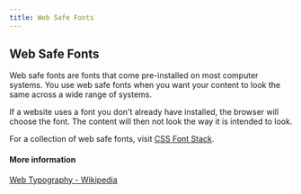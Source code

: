 ```yaml
---
title: Web Safe Fonts
---
```

## Web Safe Fonts

Web safe fonts are fonts that come pre-installed on most computer systems. You use web safe fonts when you want your content to look the same across a wide range of systems.

If a website uses a font you don't already have installed, the browser will choose the font. The content will then not look the way it is intended to look.

For a collection of web safe fonts, visit [CSS Font Stack](https://www.cssfontstack.com).

#### More information
[Web Typography - Wikipedia](https://en.wikipedia.org/wiki/Web_typography#Web-safe_fonts)
